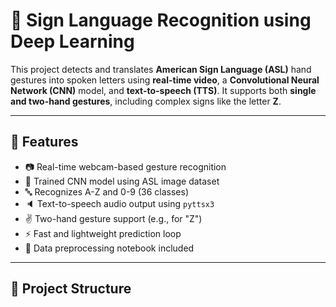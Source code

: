 # 🤟 Sign Language Recognition using Deep Learning

This project detects and translates **American Sign Language (ASL)** hand gestures into spoken letters using **real-time video**, a **Convolutional Neural Network (CNN)** model, and **text-to-speech (TTS)**. It supports both **single and two-hand gestures**, including complex signs like the letter **Z**.

---

## 🔧 Features

- 📷 Real-time webcam-based gesture recognition
- 🧠 Trained CNN model using ASL image dataset
- 🔤 Recognizes A-Z and 0-9 (36 classes)
- 🔈 Text-to-speech audio output using `pyttsx3`
- ✌️ Two-hand gesture support (e.g., for "Z")
- ⚡ Fast and lightweight prediction loop
- 🧼 Data preprocessing notebook included

---

## 📁 Project Structure

